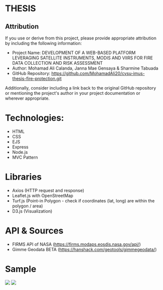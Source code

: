 # THESIS
## Attribution

If you use or derive from this project, please provide appropriate attribution by including the following information:

- Project Name: DEVELOPMENT OF A WEB-BASED PLATFORM LEVERAGING SATELLITE INSTRUMENTS, MODIS AND VIIRS FOR FIRE DATA COLLECTION AND RISK ASSESSMENT
- Author: Mohamad Ali Calanda, Janna Mae Gensaya & Sharmine Tabuada
- GitHub Repository: https://github.com/MohamadAli20/cvsu-imus-thesis-fire-protection.git

Additionally, consider including a link back to the original GitHub repository or mentioning the project's author in your project documentation or wherever appropriate.

# Technologies:
- HTML
- CSS
- EJS
- Express
- Node.js
- MVC Pattern

# Libraries
- Axios (HTTP request and response)
- Leaflet.js with OpenStreetMap
- Turf.js (Point-in Polygon - check if coordinates (lat, long) are within the polygon / area)
- D3.js (Visualization)

# API & Sources
- FIRMS API of NASA (https://firms.modaps.eosdis.nasa.gov/api/)
- Gimme Geodata BETA (https://hanshack.com/geotools/gimmegeodata/)

# Sample
<img src="https://drive.google.com/uc?id=1g4KyL047NdTmEvRbykq_5dnh5E_TYmHQ">
<img src="https://drive.google.com/uc?id=1fqh2xnl4Ag_wQNPPKjy1J35MtsDSDkes">
